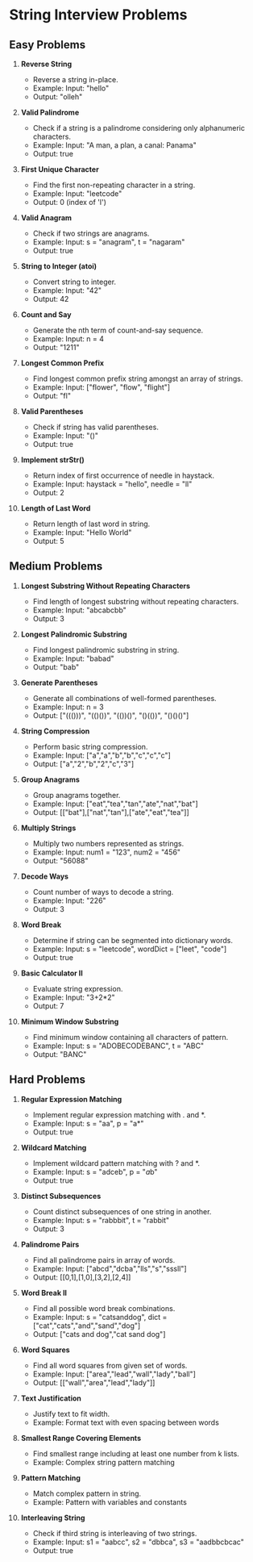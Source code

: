 # String Interview Problems

## Easy Problems

1. **Reverse String**
   - Reverse a string in-place.
   - Example: Input: "hello"
   - Output: "olleh"

2. **Valid Palindrome**
   - Check if a string is a palindrome considering only alphanumeric characters.
   - Example: Input: "A man, a plan, a canal: Panama"
   - Output: true

3. **First Unique Character**
   - Find the first non-repeating character in a string.
   - Example: Input: "leetcode"
   - Output: 0 (index of 'l')

4. **Valid Anagram**
   - Check if two strings are anagrams.
   - Example: Input: s = "anagram", t = "nagaram"
   - Output: true

5. **String to Integer (atoi)**
   - Convert string to integer.
   - Example: Input: "42"
   - Output: 42

6. **Count and Say**
   - Generate the nth term of count-and-say sequence.
   - Example: Input: n = 4
   - Output: "1211"

7. **Longest Common Prefix**
   - Find longest common prefix string amongst an array of strings.
   - Example: Input: ["flower", "flow", "flight"]
   - Output: "fl"

8. **Valid Parentheses**
   - Check if string has valid parentheses.
   - Example: Input: "()"
   - Output: true

9. **Implement strStr()**
   - Return index of first occurrence of needle in haystack.
   - Example: Input: haystack = "hello", needle = "ll"
   - Output: 2

10. **Length of Last Word**
    - Return length of last word in string.
    - Example: Input: "Hello World"
    - Output: 5

## Medium Problems

1. **Longest Substring Without Repeating Characters**
   - Find length of longest substring without repeating characters.
   - Example: Input: "abcabcbb"
   - Output: 3

2. **Longest Palindromic Substring**
   - Find longest palindromic substring in string.
   - Example: Input: "babad"
   - Output: "bab"

3. **Generate Parentheses**
   - Generate all combinations of well-formed parentheses.
   - Example: Input: n = 3
   - Output: ["((()))", "(()())", "(())()", "()(())", "()()()"]

4. **String Compression**
   - Perform basic string compression.
   - Example: Input: ["a","a","b","b","c","c","c"]
   - Output: ["a","2","b","2","c","3"]

5. **Group Anagrams**
   - Group anagrams together.
   - Example: Input: ["eat","tea","tan","ate","nat","bat"]
   - Output: [["bat"],["nat","tan"],["ate","eat","tea"]]

6. **Multiply Strings**
   - Multiply two numbers represented as strings.
   - Example: Input: num1 = "123", num2 = "456"
   - Output: "56088"

7. **Decode Ways**
   - Count number of ways to decode a string.
   - Example: Input: "226"
   - Output: 3

8. **Word Break**
   - Determine if string can be segmented into dictionary words.
   - Example: Input: s = "leetcode", wordDict = ["leet", "code"]
   - Output: true

9. **Basic Calculator II**
   - Evaluate string expression.
   - Example: Input: "3+2*2"
   - Output: 7

10. **Minimum Window Substring**
    - Find minimum window containing all characters of pattern.
    - Example: Input: s = "ADOBECODEBANC", t = "ABC"
    - Output: "BANC"

## Hard Problems

1. **Regular Expression Matching**
   - Implement regular expression matching with . and *.
   - Example: Input: s = "aa", p = "a*"
   - Output: true

2. **Wildcard Matching**
   - Implement wildcard pattern matching with ? and *.
   - Example: Input: s = "adceb", p = "*a*b"
   - Output: true

3. **Distinct Subsequences**
   - Count distinct subsequences of one string in another.
   - Example: Input: s = "rabbbit", t = "rabbit"
   - Output: 3

4. **Palindrome Pairs**
   - Find all palindrome pairs in array of words.
   - Example: Input: ["abcd","dcba","lls","s","sssll"]
   - Output: [[0,1],[1,0],[3,2],[2,4]]

5. **Word Break II**
   - Find all possible word break combinations.
   - Example: Input: s = "catsanddog", dict = ["cat","cats","and","sand","dog"]
   - Output: ["cats and dog","cat sand dog"]

6. **Word Squares**
   - Find all word squares from given set of words.
   - Example: Input: ["area","lead","wall","lady","ball"]
   - Output: [["wall","area","lead","lady"]]

7. **Text Justification**
   - Justify text to fit width.
   - Example: Format text with even spacing between words

8. **Smallest Range Covering Elements**
   - Find smallest range including at least one number from k lists.
   - Example: Complex string pattern matching

9. **Pattern Matching**
   - Match complex pattern in string.
   - Example: Pattern with variables and constants

10. **Interleaving String**
    - Check if third string is interleaving of two strings.
    - Example: Input: s1 = "aabcc", s2 = "dbbca", s3 = "aadbbcbcac"
    - Output: true